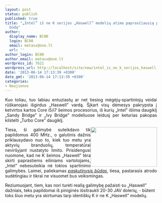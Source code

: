 ```yaml
---
layout: post
status: publish
published: true
title: "„Intel” iš ne K serijos „Haswell” modelių atima paprasčiausią paspartinimo
  būdą"
author:
  display_name: BC00
  login: BC00
  email: matasx@one.lt
  url: ''
author_login: BC00
author_email: matasx@one.lt
wordpress_id: 7621
wordpress_url: http://localhost/site/new/intel_is_ne_k_serijos_haswell_modeliu_atima_paprasciausia_paspartinimo_buda/
date: '2013-06-14 17:13:39 +0300'
date_gmt: '2013-06-14 17:13:39 +0300'
categories:
- Naujienos
---
```

<p style="text-align: justify;">
	Kuo toliau, tuo labiau entuziastų ar net tiesiog mėgėjų-spartintojų veidai rū&scaron;kanojasi i&scaron;girdus &bdquo;Haswell&rdquo; vardą. &Scaron;įkart visų dėmesys pakrypsta į ketvirtos kartos Core i5/i7 &scaron;eimos procesorius, i&scaron; kurių &bdquo;Intel&rdquo; i&scaron;iima daugiklį &bdquo;Sandy Bridge&rdquo; ir &bdquo;Ivy Bridge&rdquo; modeliuose leidusį per keturias pakopas kilstelti &bdquo;Turbo Core&rdquo; daugiklį.</p>
<p style="text-align: justify;">
	<img alt="" src="http://technews.lt/userfiles/IntelTurbocore.jpg" style="width: 220px; height: 131px; float: right;" />Tiesa, &scaron;i galimybė suteikdavo tik papildomus 400 MHz., o galutinis dažnis priklausydavo nuo to, kiek tuo metu yra aktyvių branduolių, temperatūrai nevir&scaron;yjant nustatyto limito. Prisidengusi nuomone, kad ne K &scaron;eimos &bdquo;Haswell&rdquo; tėra skirti paprastiems eiliniams vartotojams, &bdquo;Intel&rdquo; nebesuteikia nė tokios spartinimo galimybės. Laimei, paliekamas <a href="http://www.technews.lt/tekstas/intel_i_haswell_procesorius_grazina_placiu_galimybiu_spartinima.html;;"><em>paskutinysis būdas</em></a>, tiesa, pastarasis atrodo sudėtingiau ir tikrai ne visuomet bus veiksmingas.</p>
<p>
	Reziumuojant, tiem, kas nori turėti realią galimybę pažaisti su &bdquo;Haswell&rdquo; dažniais, teks papildomai i&scaron; piniginės i&scaron;sitraukti 20-30 JAV dolerių, - būtent toks &scaron;iuo metu yra skirtumas tarp identi&scaron;kų K ir ne K &bdquo;Haswell&rdquo; modelių.</p>
